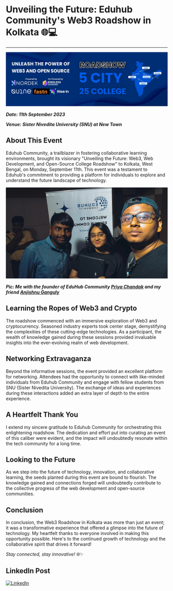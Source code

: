 # Unveiling the Future: Eduhub Community's Web3 Roadshow in Kolkata 🌐💻

---

![edu](../assets/images/edu.jpg)

***Date: 11th September 2023***

***Venue: Sister Nivedita University (SNU) at New Town***

## **About This Event**

Eduhub Community, a trailblazer in fostering collaborative learning environments, brought its visionary "Unveiling the Future: Web3, Web Development, and Open-Source College Roadshow" to Kolkata, West Bengal, on Monday, September 11th. This event was a testament to Eduhub's commitment to providing a platform for individuals to explore and understand the future landscape of technology.

![edu](../assets/images/edu01.jpg)

***Pic: Me with the founder of EduHub Community [Priya Chandak](https://www.linkedin.com/in/priya-chandak-ba0a6b178/) and my friend [Anjishnu Ganguly](https://www.linkedin.com/in/anjishnu-ganguly-722046284/)***

## **Learning the Ropes of Web3 and Crypto**

The roadshow commenced with an immersive exploration of Web3 and cryptocurrency. Seasoned industry experts took center stage, demystifying the complexities of these cutting-edge technologies. As a participant, the wealth of knowledge gained during these sessions provided invaluable insights into the ever-evolving realm of web development.

## **Networking Extravaganza**

Beyond the informative sessions, the event provided an excellent platform for networking. Attendees had the opportunity to connect with like-minded individuals from Eduhub Community and engage with fellow students from SNU (Sister Nivedita University). The exchange of ideas and experiences during these interactions added an extra layer of depth to the entire experience.

## **A Heartfelt Thank You**

I extend my sincere gratitude to Eduhub Community for orchestrating this enlightening roadshow. The dedication and effort put into curating an event of this caliber were evident, and the impact will undoubtedly resonate within the tech community for a long time.

## **Looking to the Future**

As we step into the future of technology, innovation, and collaborative learning, the seeds planted during this event are bound to flourish. The knowledge gained and connections forged will undoubtedly contribute to the collective progress of the web development and open-source communities.

## **Conclusion**

In conclusion, the Web3 Roadshow in Kolkata was more than just an event; it was a transformative experience that offered a glimpse into the future of technology. My heartfelt thanks to everyone involved in making this opportunity possible. Here's to the continued growth of technology and the collaborative spirit that drives it forward!

*Stay connected, stay innovative!* 🌐✨

## LinkedIn Post

[![LinkedIn](https://img.shields.io/badge/linkedin-%230077B5.svg?style=for-the-badge&logo=linkedin&logoColor=white)](https://www.linkedin.com/posts/debarshee-chakraborty-a88b47266_connections-web3community-webdevelopment-activity-7144866057323724800-_qrg?utm_source=share&utm_medium=member_desktop)